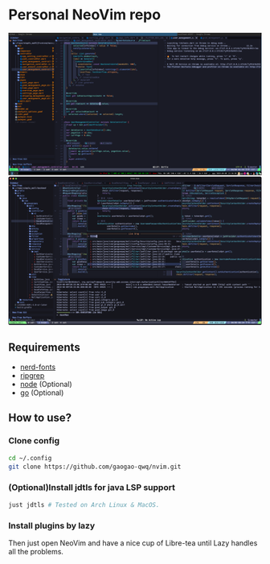 # Personal NeoVim repo

<img alt="screenshot_linux" src="./screenshots/screenshot_linux.png"/>
<img alt="screenshot_macos" src="./screenshots/screenshot_macos.png"/>

## Requirements

- [nerd-fonts](https://github.com/ryanoasis/nerd-fonts)
- [ripgrep](https://github.com/BurntSushi/ripgrep)
- [node](https://github.com/nodejs/node) (Optional)
- [go](https://github.com/golang/go) (Optional)

## How to use?

### Clone config

```bash
cd ~/.config
git clone https://github.com/gaogao-qwq/nvim.git
```

### (Optional)Install jdtls for java LSP support

```bash
just jdtls # Tested on Arch Linux & MacOS.
```

### Install plugins by lazy

Then just open NeoVim and have a nice cup of Libre-tea until Lazy handles
all the problems.
